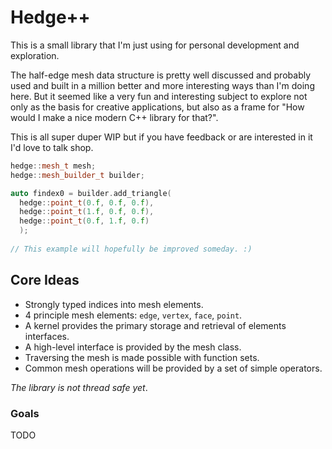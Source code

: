 # Hedge++

This is a small library that I'm just using for personal development and exploration.

The half-edge mesh data structure is pretty well discussed and probably used and built 
in a million better and more interesting ways than I'm doing here. But it seemed like a 
very fun and interesting subject to explore not only as the basis for creative applications, 
but also as a frame for "How would I make a nice modern C++ library for that?".

This is all super duper WIP but if you have feedback or are interested in it I'd love to talk shop.

```cpp
hedge::mesh_t mesh;
hedge::mesh_builder_t builder;

auto findex0 = builder.add_triangle(
  hedge::point_t(0.f, 0.f, 0.f),
  hedge::point_t(1.f, 0.f, 0.f),
  hedge::point_t(0.f, 1.f, 0.f)
  );
  
// This example will hopefully be improved someday. :)
```

## Core Ideas

- Strongly typed indices into mesh elements. 
- 4 principle mesh elements: `edge`, `vertex`, `face`, `point`.
- A kernel provides the primary storage and retrieval of elements interfaces.
- A high-level interface is provided by the mesh class.
- Traversing the mesh is made possible with function sets.
- Common mesh operations will be provided by a set of simple operators.

*The library is not thread safe yet*.

### Goals

TODO

